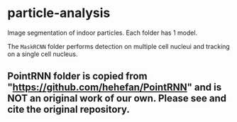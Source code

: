 # particle-analysis

Image segmentation of indoor particles.
Each folder has 1 model. 

The `MaskRCNN` folder performs detection on multiple cell nucleui and tracking on a single cell nucleus.

## PointRNN folder is copied from "https://github.com/hehefan/PointRNN" and is NOT an original work of our own. Please see and cite the original repository. 

